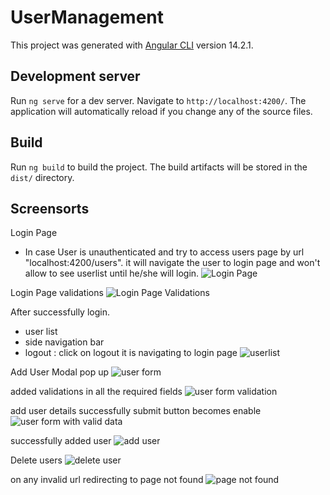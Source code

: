 # UserManagement

This project was generated with [Angular CLI](https://github.com/angular/angular-cli) version 14.2.1.

## Development server
Run `ng serve` for a dev server. Navigate to `http://localhost:4200/`. The application will automatically reload if you change any of the source files.

## Build
Run `ng build` to build the project. The build artifacts will be stored in the `dist/` directory.

## Screensorts
Login Page
 - In case User is unauthenticated and try to access users page by url "localhost:4200/users". it will navigate the user to login page and won't allow to see userlist until he/she will login.
![Login Page](https://user-images.githubusercontent.com/57563533/188486453-19cbdd09-68eb-410d-80df-408e16b8fdbe.png)

Login Page validations
![Login Page Validations](https://user-images.githubusercontent.com/57563533/188486397-55172034-56e1-422d-bf10-c2bb028ceef4.png)

After successfully login.
  - user list
  - side navigation bar
  - logout : click on logout it is navigating to login page
![userlist](https://user-images.githubusercontent.com/57563533/188486631-67404564-7f66-4604-bec1-40c2048beb42.png)

Add User Modal pop up
![user form](https://user-images.githubusercontent.com/57563533/188486846-7a93c0a4-bcf7-4dc5-9a94-327e2701798f.png)

added validations in all the required fields
![user form validation](https://user-images.githubusercontent.com/57563533/188487208-1d55b0ea-40d5-48a1-bd9f-35680b0e5da3.png)

add user details successfully submit button becomes enable
![user form with valid data](https://user-images.githubusercontent.com/57563533/188487428-583718dd-8cad-4a54-b1cc-d8b91e89713b.png)

successfully added user
![add user](https://user-images.githubusercontent.com/57563533/188487676-870269d8-1bc3-4af3-abca-c048968aa3d4.png)

Delete users
![delete user](https://user-images.githubusercontent.com/57563533/188487978-e6fd36b7-dad5-4ca8-9870-a59ea09b709c.png)

on any invalid url redirecting to page not found
![page not found](https://user-images.githubusercontent.com/57563533/188488136-2b15620f-2c1b-4fdc-a76d-304674f95419.png)

